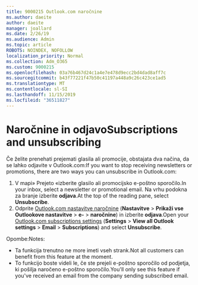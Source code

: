 ```yaml
---
title: 9000215 Outlook.com naročnine
ms.author: daeite
author: daeite
manager: joallard
ms.date: 2/26/19
ms.audience: Admin
ms.topic: article
ROBOTS: NOINDEX, NOFOLLOW
localization_priority: Normal
ms.collection: Adm_O365
ms.custom: 9000215
ms.openlocfilehash: 03a76b467d24c1a4e7e478d9ecc2bd4dad8aff7c
ms.sourcegitcommit: b43f77221f47b50c41197a448a9c26c423ce1ad5
ms.translationtype: MT
ms.contentlocale: sl-SI
ms.lasthandoff: 11/15/2019
ms.locfileid: "36511827"
---
```

# <a name="subscriptions-and-unsubscribing"></a><span data-ttu-id="41b66-102">Naročnine in odjavo</span><span class="sxs-lookup"><span data-stu-id="41b66-102">Subscriptions and unsubscribing</span></span>

<span data-ttu-id="41b66-103">Če želite prenehati prejemati glasila ali promocije, obstajata dva načina, da se lahko odjavite v Outlook.com:</span><span class="sxs-lookup"><span data-stu-id="41b66-103">If you want to stop receiving newsletters or promotions, there are two ways you can unsubscribe in Outlook.com:</span></span>

1. <span data-ttu-id="41b66-104">V mapi» Prejeto «izberite glasilo ali promocijsko e-poštno sporočilo.</span><span class="sxs-lookup"><span data-stu-id="41b66-104">In your inbox, select a newsletter or promotional email.</span></span> <span data-ttu-id="41b66-105">Na vrhu podokna za branje izberite **odjava**.</span><span class="sxs-lookup"><span data-stu-id="41b66-105">At the top of the reading pane, select **Unsubscribe**.</span></span>
2. <span data-ttu-id="41b66-106">Odprite [Outlook.com nastavitve naročnine](https://outlook.live.com/mail/options/mail/brandsSubscriptions) (**Nastavitve** > **Prikaži vse Outlookove nastavitve** > **e-** > **naročnine**) in izberite **odjava**.</span><span class="sxs-lookup"><span data-stu-id="41b66-106">Open your [Outlook.com subscriptions settings](https://outlook.live.com/mail/options/mail/brandsSubscriptions) (**Settings** > **View all Outlook settings** > **Email** > **Subscriptions**) and select **Unsubscribe**.</span></span>

<span data-ttu-id="41b66-107">Opombe:</span><span class="sxs-lookup"><span data-stu-id="41b66-107">Notes:</span></span>

- <span data-ttu-id="41b66-108">Ta funkcija trenutno ne more imeti vseh strank.</span><span class="sxs-lookup"><span data-stu-id="41b66-108">Not all customers can benefit from this feature at the moment.</span></span>
- <span data-ttu-id="41b66-109">To funkcijo boste videli le, če ste prejeli e-poštno sporočilo od podjetja, ki pošilja naročeno e-poštno sporočilo.</span><span class="sxs-lookup"><span data-stu-id="41b66-109">You'll only see this feature if you've received an email from the company sending subscribed email.</span></span>